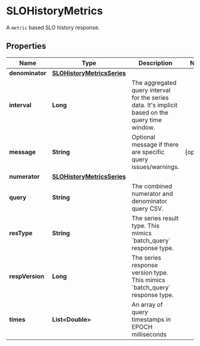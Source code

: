 

# SLOHistoryMetrics

A `metric` based SLO history response.
## Properties

Name | Type | Description | Notes
------------ | ------------- | ------------- | -------------
**denominator** | [**SLOHistoryMetricsSeries**](SLOHistoryMetricsSeries.md) |  | 
**interval** | **Long** | The aggregated query interval for the series data. It&#39;s implicit based on the query time window. | 
**message** | **String** | Optional message if there are specific query issues/warnings. |  [optional]
**numerator** | [**SLOHistoryMetricsSeries**](SLOHistoryMetricsSeries.md) |  | 
**query** | **String** | The combined numerator and denominator query CSV. | 
**resType** | **String** | The series result type. This mimics &#x60;batch_query&#x60; response type. | 
**respVersion** | **Long** | The series response version type. This mimics &#x60;batch_query&#x60; response type. | 
**times** | **List&lt;Double&gt;** | An array of query timestamps in EPOCH milliseconds | 



